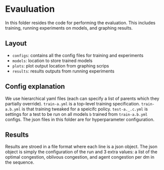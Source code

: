 # Evauluation

In this folder resides the code for performing the evaluation. This includes
training, running experiments on models, and graphing results.

## Layout

- `configs`: contains all the config files for training and experiments
- `models`: location to store trained models
- `plots`: plot output location from graphing scrips
- `results`: results outputs from running experiments

## Config explanation

We use hierarchical yaml files (each can specify a list of parents which they
partially override). `train-a.yml` is a top-level training specification.
`train-a.b.yml` is that training tweaked for a speicifc policy. `test-a._.c.yml`
is settings for a test to be run on all models `b` trained from `train-a.b.yml`
configs. The json files in this folder are for hyperparameter configuration.

## Results

Results are stroed in a file format where each line is a json object. The json
object is simply the configuration of the run and 3 extra values: a list of the
optimal congestion, oblivous congestion, and agent congestion per dm in the
sequence.